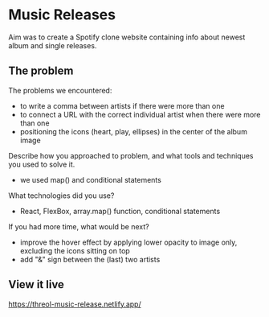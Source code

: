 # Music Releases
Aim was to create a Spotify clone website containing info about newest album and single releases. 

## The problem
The problems we encountered:
- to write a comma between artists if there were more than one
- to connect a URL with the correct individual artist when there were more than one
- positioning the icons (heart, play, ellipses) in the center of the album image

Describe how you approached to problem, and what tools and techniques you used to solve it. 
- we used map() and conditional statements

What technologies did you use? 
- React, FlexBox, array.map() function, conditional statements

If you had more time, what would be next?
- improve the hover effect by applying lower opacity to image only, excluding the icons sitting on top
- add "&" sign between the (last) two artists  

## View it live
https://threol-music-release.netlify.app/ 
